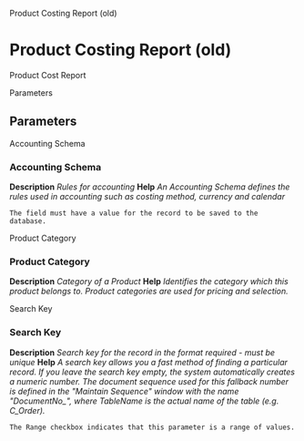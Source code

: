 
Product Costing Report (old)
# Product Costing Report (old)


Product Cost Report

Parameters
## Parameters


Accounting Schema
### Accounting Schema

**Description**
 *Rules for accounting*
**Help**
 *An Accounting Schema defines the rules used in accounting such as costing method, currency and calendar*

```
The field must have a value for the record to be saved to the database.
```
Product Category
### Product Category

**Description**
 *Category of a Product*
**Help**
 *Identifies the category which this product belongs to.  Product categories are used for pricing and selection.*

Search Key
### Search Key

**Description**
 *Search key for the record in the format required - must be unique*
**Help**
 *A search key allows you a fast method of finding a particular record.
If you leave the search key empty, the system automatically creates a numeric number.  The document sequence used for this fallback number is defined in the "Maintain Sequence" window with the name "DocumentNo_<TableName>", where TableName is the actual name of the table (e.g. C_Order).*

```
The Range checkbox indicates that this parameter is a range of values.
```